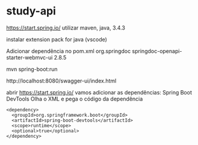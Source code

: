 # study-api
https://start.spring.io/
utilizar maven, java, 3.4.3

instalar extension pack for java (vscode)

Adicionar dependência no pom.xml 
		<dependency>
			<groupId>org.springdoc</groupId>
			<artifactId>springdoc-openapi-starter-webmvc-ui</artifactId>
			<version>2.8.5</version>
		</dependency>

mvn spring-boot:run

http://localhost:8080/swagger-ui/index.html

abrir https://start.spring.io/
vamos adicionar as dependências: Spring Boot DevTools
Olha o XML e pega o código da dependência

    <dependency>
      <groupId>org.springframework.boot</groupId>
      <artifactId>spring-boot-devtools</artifactId>
      <scope>runtime</scope>
      <optional>true</optional>
    </dependency>
